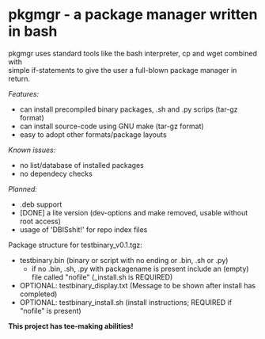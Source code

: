 # pkgmgr - a package manager written in bash

pkgmgr uses standard tools like the bash interpreter, cp and wget combined with  
simple if-statements to give the user a full-blown package manager in return.

*Features:*
- can install precompiled binary packages, .sh and .py scrips (tar-gz format)  
- can install source-code using GNU make (tar-gz format)  
- easy to adopt other formats/package layouts

*Known issues:*
- no list/database of installed packages  
- no dependecy checks  

*Planned:*
- .deb support  
- [DONE] a lite version (dev-options and make removed, usable without root access)  
- usage of 'DBISshit!' for repo index files

Package structure for testbinary_v0.1.tgz:
- testbinary.bin (binary or script with no ending or .bin, .sh or .py)  
  - if no .bin, .sh, .py with packagename is present include an (empty) file called "nofile" (_install.sh is REQUIRED)  
- OPTIONAL: testbinary_display.txt (Message to be shown after install has completed)  
- OPTIONAL: testbinary_install.sh (install instructions; REQUIRED if "nofile" is present)

**This project has tee-making abilities!**
